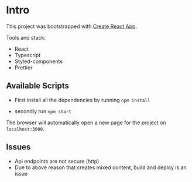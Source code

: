 # Intro

This project was bootstrapped with [Create React App](https://github.com/facebook/create-react-app).

Tools and stack:

- React
- Typescript
- Styled-components
- Prettier

## Available Scripts

- First install all the dependencies by running `npm install`

- secondly run `npm start`

The browser will automatically open a new page for the project on `localhost:3000`.

## Issues

- Api endpoints are not secure (http)
- Due to above reason that creates mixed content, build and deploy is an issue
